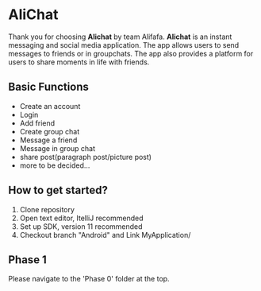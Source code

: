 # AliChat

Thank you for choosing **Alichat** by team Alifafa. **Alichat** is an instant messaging and social media application. The app allows users to send messages to friends or in groupchats. The app also provides a platform for users to share moments in life with friends. 

## Basic Functions

* Create an account
* Login
* Add friend
* Create group chat
* Message a friend
* Message in group chat
* share post(paragraph post/picture post)
* more to be decided...

## How to get started?

1. Clone repository 
2. Open text editor, ItelliJ recommended
3. Set up SDK, version 11 recommended
4. Checkout branch "Android" and Link MyApplication/
## Phase 1
Please navigate to the 'Phase 0' folder at the top.
